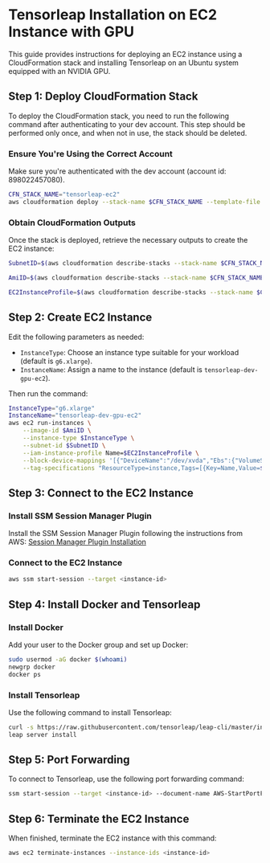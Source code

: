 # Tensorleap Installation on EC2 Instance with GPU

This guide provides instructions for deploying an EC2 instance using a CloudFormation stack and installing Tensorleap on an Ubuntu system equipped with an NVIDIA GPU.

## Step 1: Deploy CloudFormation Stack

To deploy the CloudFormation stack, you need to run the following command after authenticating to your dev account. This step should be performed only once, and when not in use, the stack should be deleted.

### Ensure You're Using the Correct Account

Make sure you're authenticated with the dev account (account id: 898022457080).

```bash
CFN_STACK_NAME="tensorleap-ec2"
aws cloudformation deploy --stack-name $CFN_STACK_NAME --template-file developers-ec2-infra.yaml --capabilities CAPABILITY_NAMED_IAM
```

### Obtain CloudFormation Outputs

Once the stack is deployed, retrieve the necessary outputs to create the EC2 instance:

```bash
SubnetID=$(aws cloudformation describe-stacks --stack-name $CFN_STACK_NAME --query "Stacks[0].Outputs[?OutputKey=='SubnetID'].OutputValue" --output text)

AmiID=$(aws cloudformation describe-stacks --stack-name $CFN_STACK_NAME --query "Stacks[0].Outputs[?OutputKey=='AmiID'].OutputValue" --output text)

EC2InstanceProfile=$(aws cloudformation describe-stacks --stack-name $CFN_STACK_NAME --query "Stacks[0].Outputs[?OutputKey=='EC2InstanceProfile'].OutputValue" --output text)
```

## Step 2: Create EC2 Instance

Edit the following parameters as needed:
- `InstanceType`: Choose an instance type suitable for your workload (default is `g6.xlarge`).
- `InstanceName`: Assign a name to the instance (default is `tensorleap-dev-gpu-ec2`).

Then run the command:

```bash
InstanceType="g6.xlarge"
InstanceName="tensorleap-dev-gpu-ec2"
aws ec2 run-instances \
    --image-id $AmiID \
    --instance-type $InstanceType \
    --subnet-id $SubnetID \
    --iam-instance-profile Name=$EC2InstanceProfile \
    --block-device-mappings '[{"DeviceName":"/dev/xvda","Ebs":{"VolumeSize":100,"VolumeType":"gp3"}}]' \
    --tag-specifications "ResourceType=instance,Tags=[{Key=Name,Value=$InstanceName}]"
```

## Step 3: Connect to the EC2 Instance

### Install SSM Session Manager Plugin

Install the SSM Session Manager Plugin following the instructions from AWS:
[Session Manager Plugin Installation](https://docs.aws.amazon.com/systems-manager/latest/userguide/session-manager-working-with-install-plugin.html)

### Connect to the EC2 Instance

```bash
aws ssm start-session --target <instance-id>
```

## Step 4: Install Docker and Tensorleap

### Install Docker

Add your user to the Docker group and set up Docker:

```bash
sudo usermod -aG docker $(whoami)
newgrp docker
docker ps
```

### Install Tensorleap

Use the following command to install Tensorleap:

```bash
curl -s https://raw.githubusercontent.com/tensorleap/leap-cli/master/install.sh | bash
leap server install
```

## Step 5: Port Forwarding

To connect to Tensorleap, use the following port forwarding command:

```bash
ssm start-session --target <instance-id> --document-name AWS-StartPortForwardingSession --parameters '{"portNumber":["4589"],"localPortNumber":["4589"]}'
```

## Step 6: Terminate the EC2 Instance

When finished, terminate the EC2 instance with this command:

```bash
aws ec2 terminate-instances --instance-ids <instance-id>
```

